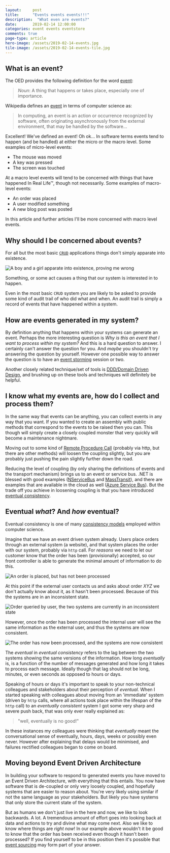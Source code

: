 ```yaml
---
layout: 	post
title:  	"Events events events!!!"
description:  "What even are events?"
date:   	2019-02-14 12:00:00
categories: event events eventstore
comments: true
page-type: article
hero-image: /assets/2019-02-14-events.jpg
tile-image: /assets/2019-02-14-events-tile.jpg
---
```


## What is an event?

The OED provides the following definition for the word [event](https://en.oxforddictionaries.com/definition/event):

> _Noun_: A thing that happens or takes place, especially one of importance.

Wikipedia defines an [event](https://en.wikipedia.org/wiki/Event_(computing)) in terms of computer science as:

> In computing, an event is an action or occurrence recognized by software, often originating asynchronously from the external environment, that may be handled by the software&hellip;

Excellent! We've defined an event! Oh ok... In software terms events tend to happen (and be handled) at either the micro or the macro level. Some examples of micro-level events:

* The mouse was moved
* A key was pressed
* The screen was touched

At a macro level events will tend to be concerned with things that have happened In Real Life&trade;, though not necessarily. Some examples of macro-level events:

* An order was placed
* A user modified something
* A new blog post was posted

In this article and further articles I'll be more concerned with macro level events.

## Why should I be concerned about events?

For all but the most basic [`CRUD`](https://en.wikipedia.org/wiki/Create,_read,_update_and_delete) applications things don't simply apparate into existence.

![A boy and a girl apparate into existence, proving me wrong](/assets/2019-02-14-apparate.gif)

Something, or some act causes a thing that our system is interested in to happen.

Even in the most basic `CRUD` system you are likely to be asked to provide some kind of audit trail of who did what and when. An audit trail is simply a record of events that have happened within a system.

## How are events generated in my system?

By definition anything that happens within your systems can generate an event. Perhaps the more interesting question is _Why is this an event that I want to process within my system?_ And this is a hard question to answer. I certainly can't answer the question for you. And _maybe_ you shouldn't try answering the question by yourself. However one possible way to answer the question is to have an [event storming](https://en.wikipedia.org/wiki/Event_storming) session or two.

Another closely related technique/set of tools is [DDD/Domain Driven Design](https://en.wikipedia.org/wiki/Domain-driven_design), and brushing up on these tools and techniques will definitely be helpful.

## I know what my events are, how do I collect and process them?

In the same way that events can be anything, you can collect events in any way that you want. If you wanted to create an assembly with public methods that correspond to the events to be raised then you can. This though will simply create a closely coupled monster that very quickly will become a maintenance nightmare.

Moving out to some kind of [Remote Procedure Call](https://en.wikipedia.org/wiki/Remote_procedure_call) (probably via http, but there are other methods) will loosen the coupling slightly, but you are probably just pushing the pain slightly further down the road.

Reducing the level of coupling (by only sharing the definitions of events and the transport mechanism) brings us to an event or service bus. .NET is blessed with good examples ([NServiceBus](https://particular.net/nservicebus) and  [MassTransit](http://masstransit-project.com/)), and there are examples that are available in the cloud as well ([Azure Service Bus](https://azure.microsoft.com/en-gb/services/service-bus/)). But the trade off you achieve in loosening coupling is that you have introduced [eventual consistency](https://en.wikipedia.org/wiki/Eventual_consistency).

## Eventual _what_? And _how_ eventual?

Eventual consistency is one of many [consistency models](https://en.wikipedia.org/wiki/Consistency_model) employed within computer science.

Imagine that we have an event driven system already. Users place orders through an external system (a website), and that system places the order with our system, probably via `http` call. For _reasons_ we need to let our customer know that the order has been (provisionally) accepted, so our front controller is able to generate the minimal amount of information to do this.

![An order is placed, but has not been processed](/assets/2019-02-14-order-placed.png)

At this point if the external user contacts us and asks about order _XYZ_ we don't actually know about it, as it hasn't been processed. Because of this the systems are in an inconsistent state.

![Order queried by user, the two systems are currently in an inconsistent state](/assets/2019-02-14-order-queried.png)

However, once the order has been processed the internal user will see the same information as the external user, and thus the systems are now consistent.

![The order has now been processed, and the systems are now consistent](/assets/2019-02-14-order-processed.png)

The _eventual_ in _eventual consistency_ refers to the lag between the two systems showing the same versions of the information. How long _eventually_ is, is a function of the number of messages generated and how long it takes to process each message. Ideally though that lag should not be long, minutes, or even seconds as opposed to hours or days.

Speaking of hours or days it's important to speak to your non-technical colleagues and stakeholders about their perception of _eventual_. When I started speaking with colleagues about moving from an 'immediate' system (driven by `http` calls, where all actions took place within the lifespan of the `http` call) to an _eventually consistent_ system I got some very sharp and severe push back, that was only ever really explained as:

> "well, eventually is no good!"

In these instances my colleagues were thinking that _eventually_ meant the conversational sense of eventually, hours, days, weeks or possibly even never. However after explaining that delays would be minimised, and failures rectified colleagues began to come on board.

## Moving beyond Event Driven Architecture

In building your software to respond to generated events you have moved to an Event Driven Architecture, with everything that this entails. You now have software that is de-coupled or only very loosely coupled, and hopefully systems that are easier to reason about. You're very likely using similar if not the same language as your stakeholders. But likely you have systems that only store the current state of the system.

But as humans we don't just live in the here and now, we like to look backwards. A lot. A tremendous amount of effort goes into looking back at data and actions to try and divine what may come next. Also we like to know where things are _right now_! In our example above wouldn't it be good to know that the order has been received even though it hasn't been processed? If you find yourself to be in this position then it's possible that [event sourcing](https://docs.microsoft.com/en-us/azure/architecture/patterns/event-sourcing) may form part of your answer.
